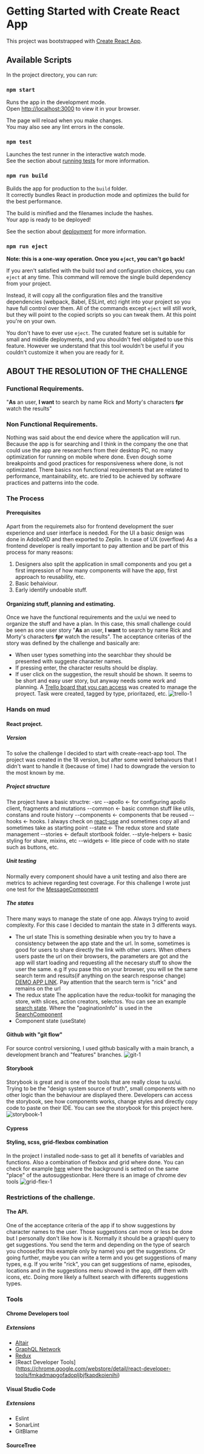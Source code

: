 # Getting Started with Create React App

This project was bootstrapped with [Create React App](https://github.com/facebook/create-react-app).

## Available Scripts

In the project directory, you can run:

### `npm start`

Runs the app in the development mode.\
Open [http://localhost:3000](http://localhost:3000) to view it in your browser.

The page will reload when you make changes.\
You may also see any lint errors in the console.

### `npm test`

Launches the test runner in the interactive watch mode.\
See the section about [running tests](https://facebook.github.io/create-react-app/docs/running-tests) for more information.

### `npm run build`

Builds the app for production to the `build` folder.\
It correctly bundles React in production mode and optimizes the build for the best performance.

The build is minified and the filenames include the hashes.\
Your app is ready to be deployed!

See the section about [deployment](https://facebook.github.io/create-react-app/docs/deployment) for more information.

### `npm run eject`

**Note: this is a one-way operation. Once you `eject`, you can't go back!**

If you aren't satisfied with the build tool and configuration choices, you can `eject` at any time. This command will remove the single build dependency from your project.

Instead, it will copy all the configuration files and the transitive dependencies (webpack, Babel, ESLint, etc) right into your project so you have full control over them. All of the commands except `eject` will still work, but they will point to the copied scripts so you can tweak them. At this point you're on your own.

You don't have to ever use `eject`. The curated feature set is suitable for small and middle deployments, and you shouldn't feel obligated to use this feature. However we understand that this tool wouldn't be useful if you couldn't customize it when you are ready for it.

## ABOUT THE RESOLUTION OF THE CHALLENGE
### Functional Requirements.
"**As** an user, **I want** to search by name Rick and Morty's characters **fpr** watch the results"
### Non Functional Requirements.
Nothing was said about the end device where the application will run. Because the app is for searching and I think in the company the one that could use the app are researchers from their desktop PC, no many optimization for running on mobile where done. Even dough some breakpoints and good practices for responsiveness where done, is not optimizated.
There basics non functional requirements that are related to performance, mantainability, etc. are tried to be achieved by software practices and patterns into the code.
### The Process
#### Prerequisites
Apart from the requiremets also for frontend development the suer experience and user interface is needed. For the UI a basic design was done in AdobeXD and then exported to Zeplin. In case of UX (overflow)
As a frontend developer is really important to pay attention and be part of this process for many reasons:
1. Designers also split the application in small components and you get a first impression of how many components will have the app, first approach to reusability, etc.
2. Basic behaiviour.
3. Early identify undoable stuff.
#### Organizing stuff, planning and estimating.
Once we have the functional requirements and the ux/ui we need to organize the stuff and have a plan. In this case, this small challenge could be seen as one user story "**As** an user, **I want** to search by name Rick and Morty's characters **fpr** watch the results". The acceptance criterias of the story was defined by the challenge and basically are:
  - When user types something into the searchbar they should be presented with suggeste character names.
  - If pressing enter, the character results should be display.
  - If user click on the suggestion, the result should be shown.
It seems to be short and easy user story, but anyway needs some work and planning. A [Trello board that you can access](https://trello.com/b/JbeoJ6r4/code-challenge) was created to manage the proyect. Task were created, tagged by type, prioritazed, etc.
![trello-1](https://user-images.githubusercontent.com/7167879/176379035-9c8e0d86-4a10-4484-a4c0-ab8d7bcda12c.png)

### Hands on mud
#### React project.
##### Version
To solve the challenge I decided to start with create-react-app tool. The project was created in the 18 version, but after some weird behaivours that I didn't want to handle it (because of time) I had to downgrade the version to the most known by me.  
##### Project structure
The project have a basic structre:
-src
--apollo <- for configuring apollo client, fragments and mutations
--common <- basic common stuff like utils, constans and route history
--components <- components that be reused
--hooks <- hooks. I always check on [react-use](https://github.com/streamich/react-use) and sometimes copy all and sometimes take as starting point
--state <- The redux store and state management
--stories <- default stortbook folder.
--style-helpers <- basic styling for share, mixins, etc
--widgets <- litle piece of code with no state such as buttons, etc.

##### Unit testing
Normally every component should have a unit testing and also there are metrics to achieve regarding test coverage. For this challenge I wrote just one test for the [MessageComponent](https://github.com/ezehurt/rick-and-morty/blob/main/src/components/layout/message/Mesage.test.jsx)

##### The states
There many ways to manage the state of one app. Always trying to avoid complexity. For this case I decided to mantain the state in 3 differents ways.
- The url state
This is something desirable when you try to have a consistency between the app state and the url. In some, sometimes is good for users to share directly the link with other users. When others users paste the url on their browsers, the parameters are got and the app will start loading and requesting all the necesary stuff to show the user the same. e.g If you pase this on your browser, you will se the same search term and results(if anything on the search response change) [DEMO APP LINK](https://bayer-challenge-eh.web.app/q?q=rick). Pay attention that the search term is "rick" and remains on the url 
- The redux state
The application have the redux-toolkit for managing the store, with slices, action creators, selectos. You can see an example [search state](https://github.com/ezehurt/rick-and-morty/blob/main/src/state/search.js). Where the "paginationInfo" is used in the [SearchComponent](https://github.com/ezehurt/rick-and-morty/blob/main/src/components/pages/search/PageSearch.jsx)
- Component state (useState)
#### Github with "git flow"
For source control versioning, I used github basically with a main branch, a development branch and "features" branches.
![git-1](https://user-images.githubusercontent.com/7167879/176379090-6acdfd48-7094-4725-892d-abffa8d2ee2b.png)

#### Storybook
Storybook is great and is one of the tools that are really close tu ux/ui. Trying to be the "design system source of truth", small components with no other logic than the behaviour are displayed there. Developers can access the storybook, see how components works, change styles and directly copy code to paste on their IDE. You can see the storybook for this project here.
![storybook-1](https://user-images.githubusercontent.com/7167879/176379122-d54d047e-5211-475c-bfd7-17afd2d6ec39.png)

#### Cypress
#### Styling, scss, grid-flexbox combination
In the project I installed node-sass to get all it benefits of variables and functions. Also a combination of flexbox and grid where done. You can check for example [here](https://github.com/ezehurt/rick-and-morty/blob/main/src/components/searchbar/autosuggestion-searchbar/autosuggestion-searchbar.scss) where the background is setted on the same "place" of the autosuggestionbar. 
Here there is an image of chrome dev tools
![grid-flex-1](https://user-images.githubusercontent.com/7167879/176379831-60d6711c-c4ee-4ade-9ba0-0c99443e5031.png)

### Restrictions of the challenge.
#### The API.
One of the acceptance criteria of the app if to show suggestions by character names to the user. Those suggestions can more or less be done but I personally don't like how is it. Normally it should be a grapqhl query to get suggestions. You send the term and depending on the type of search you choose(for this example only by name) you get the suggestions. Or going further, maybe you can write a term and you get suggestions of many types, e.g. If you write "rick", you can get suggestions of name, episodes, locations and in the suggestions menu showed in the app, diff them with icons, etc. Doing more likely a fulltext search with differents suggestions types.

### Tools
#### Chrome Developers tool 
##### Extensions
 - [Altair](https://chrome.google.com/webstore/detail/altair-graphql-client/flnheeellpciglgpaodhkhmapeljopja)
 - [GraphQL Network](https://chrome.google.com/webstore/detail/graphql-network-inspector/ndlbedplllcgconngcnfmkadhokfaaln?hl=en-GB)
 - [Redux](https://chrome.google.com/webstore/detail/redux-devtools/lmhkpmbekcpmknklioeibfkpmmfibljd?hl=es)
 - [React Developer Tools] (https://chrome.google.com/webstore/detail/react-developer-tools/fmkadmapgofadopljbjfkapdkoienihi)
#### Visual Studio Code
##### Extensions
 - Eslint
 - SonarLint
 - GitBlame
#### SourceTree


